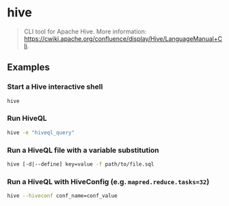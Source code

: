 # hive

> CLI tool for Apache Hive. More information: <https://cwiki.apache.org/confluence/display/Hive/LanguageManual+Cli>.

## Examples

### Start a Hive interactive shell

```bash
hive
```

### Run HiveQL

```bash
hive -e "hiveql_query"
```

### Run a HiveQL file with a variable substitution

```bash
hive [-d|--define] key=value -f path/to/file.sql
```

### Run a HiveQL with HiveConfig (e.g. `mapred.reduce.tasks=32`)

```bash
hive --hiveconf conf_name=conf_value
```
